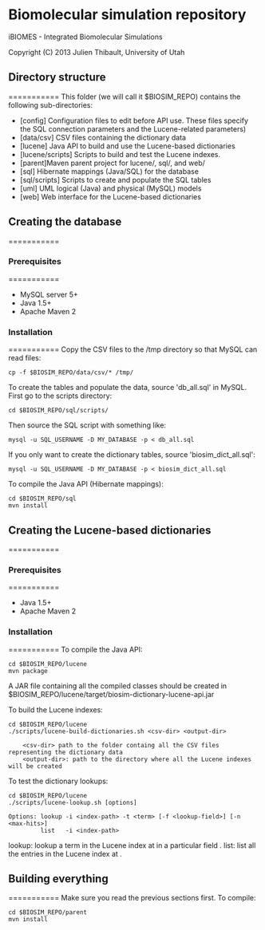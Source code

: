 <!--
 iBIOMES - Integrated Biomolecular Simulations
 Copyright (C) 2013  Julien Thibault, University of Utah
 
 This program is free software: you can redistribute it and/or modify
 it under the terms of the GNU General Public License as published by
 the Free Software Foundation, either version 3 of the License, or
 (at your option) any later version.
 
 This program is distributed in the hope that it will be useful,
 but WITHOUT ANY WARRANTY; without even the implied warranty of
 MERCHANTABILITY or FITNESS FOR A PARTICULAR PURPOSE.  See the
 GNU General Public License for more details.
 
 You should have received a copy of the GNU General Public License
 along with this program.  If not, see <http://www.gnu.org/licenses/>.
-->

Biomolecular simulation repository
===========

iBIOMES - Integrated Biomolecular Simulations

Copyright (C) 2013  Julien Thibault, University of Utah

## Directory structure 
===========
This folder (we will call it $BIOSIM_REPO) contains the following sub-directories:
 - [config] Configuration files to edit before API use. These files specify the SQL connection parameters and the Lucene-related parameters) 
 - [data/csv] CSV files containing the dictionary data
 - [lucene] Java API to build and use the Lucene-based dictionaries
 - [lucene/scripts] Scripts to build and test the Lucene indexes.
 - [parent]Maven parent project for lucene/, sql/, and web/ 
 - [sql] Hibernate mappings (Java/SQL) for the database
 - [sql/scripts] Scripts to create and populate the SQL tables
 - [uml] UML logical (Java) and physical (MySQL) models
 - [web] Web interface for the Lucene-based dictionaries

## Creating the database
===========
### Prerequisites
===========
 - MySQL server 5+
 - Java 1.5+
 - Apache Maven 2

### Installation
===========
Copy the CSV files to the /tmp directory so that MySQL can read files:

	cp -f $BIOSIM_REPO/data/csv/* /tmp/

 
To create the tables and populate the data, source 'db_all.sql' in MySQL. First go
to the scripts directory:

	cd $BIOSIM_REPO/sql/scripts/

Then source the SQL script with something like:

	mysql -u SQL_USERNAME -D MY_DATABASE -p < db_all.sql

If you only want to create the dictionary tables, source 'biosim_dict_all.sql':

	mysql -u SQL_USERNAME -D MY_DATABASE -p < biosim_dict_all.sql

To compile the Java API (Hibernate mappings):

	cd $BIOSIM_REPO/sql
	mvn install

## Creating the Lucene-based dictionaries
===========
### Prerequisites
===========
 - Java 1.5+
 - Apache Maven 2

### Installation
===========
To compile the Java API:

	cd $BIOSIM_REPO/lucene
	mvn package

A JAR file containing all the compiled classes should be created in $BIOSIM_REPO/lucene/target/biosim-dictionary-lucene-api.jar
 
To build the Lucene indexes:

	cd $BIOSIM_REPO/lucene
	./scripts/lucene-build-dictionaries.sh <csv-dir> <output-dir>

		<csv-dir> path to the folder containg all the CSV files representing the dictionary data
		<output-dir>: path to the directory where all the Lucene indexes will be created

To test the dictionary lookups:

	cd $BIOSIM_REPO/lucene
	./scripts/lucene-lookup.sh [options]

	Options: lookup -i <index-path> -t <term> [-f <lookup-field>] [-n <max-hits>]
	         list   -i <index-path>
 
 lookup: lookup a term <term> in the Lucene index at <index-path> in a particular field <lookup-field>.
 list:   list all the entries in the Lucene index at <index-path>.

## Building everything
===========
Make sure you read the previous sections first.
To compile: 

	cd $BIOSIM_REPO/parent
	mvn install 



